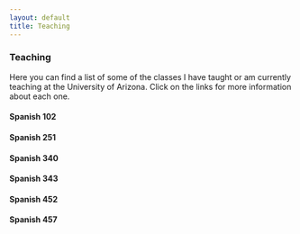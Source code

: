 ```yaml
---
layout: default
title: Teaching
---
```


### Teaching

Here you can find a list of some of the classes I have taught or am currently teaching at the University of Arizona. Click on the links for more information about each one.

#### Spanish 102
#### Spanish 251
#### Spanish 340
#### Spanish 343
#### Spanish 452
#### Spanish 457

